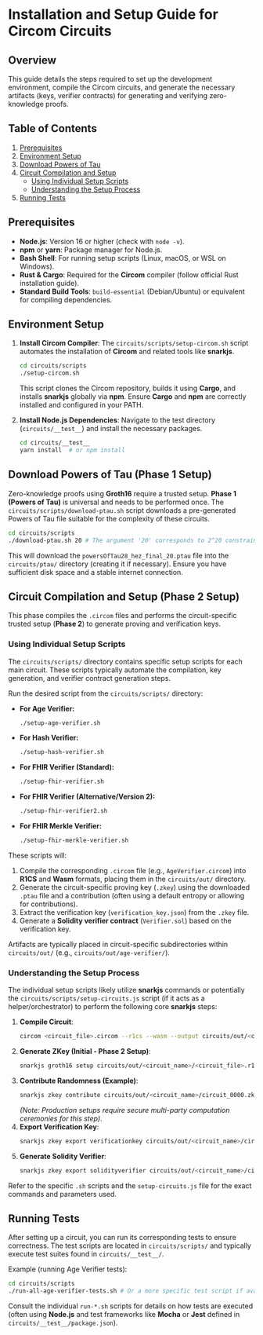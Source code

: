 # Installation and Setup Guide for Circom Circuits

## Overview

This guide details the steps required to set up the development environment, compile the Circom circuits, and generate the necessary artifacts (keys, verifier contracts) for generating and verifying zero-knowledge proofs.

## Table of Contents

1. [Prerequisites](#prerequisites)
2. [Environment Setup](#environment-setup)
3. [Download Powers of Tau](#download-powers-of-tau)
4. [Circuit Compilation and Setup](#circuit-compilation-and-setup)
   - [Using Individual Setup Scripts](#using-individual-setup-scripts)
   - [Understanding the Setup Process](#understanding-the-setup-process)
5. [Running Tests](#running-tests)

## Prerequisites

- **Node.js**: Version 16 or higher (check with `node -v`).
- **npm** or **yarn**: Package manager for Node.js.
- **Bash Shell**: For running setup scripts (Linux, macOS, or WSL on Windows).
- **Rust & Cargo**: Required for the **Circom** compiler (follow official Rust installation guide).
- **Standard Build Tools**: `build-essential` (Debian/Ubuntu) or equivalent for compiling dependencies.

## Environment Setup

1.  **Install Circom Compiler**:
    The `circuits/scripts/setup-circom.sh` script automates the installation of **Circom** and related tools like **snarkjs**.

    ```bash
    cd circuits/scripts
    ./setup-circom.sh
    ```

    This script clones the Circom repository, builds it using **Cargo**, and installs **snarkjs** globally via **npm**. Ensure **Cargo** and **npm** are correctly installed and configured in your PATH.

2.  **Install Node.js Dependencies**:
    Navigate to the test directory (`circuits/__test__`) and install the necessary packages.
    ```bash
    cd circuits/__test__
    yarn install  # or npm install
    ```

## Download Powers of Tau (Phase 1 Setup)

Zero-knowledge proofs using **Groth16** require a trusted setup. **Phase 1 (Powers of Tau)** is universal and needs to be performed once. The `circuits/scripts/download-ptau.sh` script downloads a pre-generated Powers of Tau file suitable for the complexity of these circuits.

```bash
cd circuits/scripts
./download-ptau.sh 20 # The argument '20' corresponds to 2^20 constraints
```

This will download the `powersOfTau28_hez_final_20.ptau` file into the `circuits/ptau/` directory (creating it if necessary). Ensure you have sufficient disk space and a stable internet connection.

## Circuit Compilation and Setup (Phase 2 Setup)

This phase compiles the `.circom` files and performs the circuit-specific trusted setup (**Phase 2**) to generate proving and verification keys.

### Using Individual Setup Scripts

The `circuits/scripts/` directory contains specific setup scripts for each main circuit. These scripts typically automate the compilation, key generation, and verifier contract generation steps.

Run the desired script from the `circuits/scripts/` directory:

- **For Age Verifier:**
  ```bash
  ./setup-age-verifier.sh
  ```
- **For Hash Verifier:**
  ```bash
  ./setup-hash-verifier.sh
  ```
- **For FHIR Verifier (Standard):**
  ```bash
  ./setup-fhir-verifier.sh
  ```
- **For FHIR Verifier (Alternative/Version 2):**
  ```bash
  ./setup-fhir-verifier2.sh
  ```
- **For FHIR Merkle Verifier:**
  ```bash
  ./setup-fhir-merkle-verifier.sh
  ```

These scripts will:

1.  Compile the corresponding `.circom` file (e.g., `AgeVerifier.circom`) into **R1CS** and **Wasm** formats, placing them in the `circuits/out/` directory.
2.  Generate the circuit-specific proving key (`.zkey`) using the downloaded `.ptau` file and a contribution (often using a default entropy or allowing for contributions).
3.  Extract the verification key (`verification_key.json`) from the `.zkey` file.
4.  Generate a **Solidity verifier contract** (`Verifier.sol`) based on the verification key.

Artifacts are typically placed in circuit-specific subdirectories within `circuits/out/` (e.g., `circuits/out/age-verifier/`).

### Understanding the Setup Process

The individual setup scripts likely utilize **snarkjs** commands or potentially the `circuits/scripts/setup-circuits.js` script (if it acts as a helper/orchestrator) to perform the following core **snarkjs** steps:

1.  **Compile Circuit**:
    ```bash
    circom <circuit_file>.circom --r1cs --wasm --output circuits/out/<circuit_name>
    ```
2.  **Generate ZKey (Initial - Phase 2 Setup)**:
    ```bash
    snarkjs groth16 setup circuits/out/<circuit_name>/<circuit_file>.r1cs circuits/ptau/powersOfTau28_hez_final_20.ptau circuits/out/<circuit_name>/circuit_0000.zkey
    ```
3.  **Contribute Randomness (Example)**:
    ```bash
    snarkjs zkey contribute circuits/out/<circuit_name>/circuit_0000.zkey circuits/out/<circuit_name>/circuit_final.zkey -v -e="some random text"
    ```
    _(Note: Production setups require secure multi-party computation ceremonies for this step)_.
4.  **Export Verification Key**:
    ```bash
    snarkjs zkey export verificationkey circuits/out/<circuit_name>/circuit_final.zkey circuits/out/<circuit_name>/verification_key.json
    ```
5.  **Generate Solidity Verifier**:
    ```bash
    snarkjs zkey export solidityverifier circuits/out/<circuit_name>/circuit_final.zkey circuits/out/<circuit_name>/Verifier.sol
    ```

Refer to the specific `.sh` scripts and the `setup-circuits.js` file for the exact commands and parameters used.

## Running Tests

After setting up a circuit, you can run its corresponding tests to ensure correctness. The test scripts are located in `circuits/scripts/` and typically execute test suites found in `circuits/__test__/`.

Example (running Age Verifier tests):

```bash
cd circuits/scripts
./run-all-age-verifier-tests.sh # Or a more specific test script if available
```

Consult the individual `run-*.sh` scripts for details on how tests are executed (often using **Node.js** and test frameworks like **Mocha** or **Jest** defined in `circuits/__test__/package.json`).
